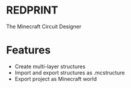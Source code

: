 # REDPRINT
The Minecraft Circuit Designer

# Features
- Create multi-layer structures
- Import and export structures as .mcstructure
- Export project as Minecraft world
